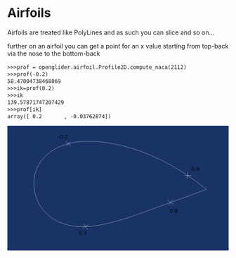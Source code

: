 Airfoils
========


Airfoils are treated like PolyLines and as such you can slice and so on...

further on an airfoil you can get a point for an x value starting from top-back via the nose to the bottom-back

```
>>>prof = openglider.airfoil.Profile2D.compute_naca(2112)
>>>prof(-0.2)
58.47004738468069
>>>ik=prof(0.2)
>>>ik
139.57871747207429
>>>prof[ik]
array([ 0.2       , -0.03762874])
```

![x values](points.png)

